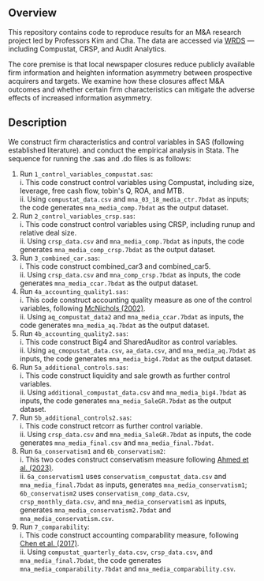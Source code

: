 ## **Overview**

This repository contains code to reproduce results for an M&A research project led by Professors Kim and Cha. The data are accessed via [WRDS](https://wrds-www.wharton.upenn.edu/) — including Compustat, CRSP, and Audit Analytics.

The core premise is that local newspaper closures reduce publicly available firm information and heighten information asymmetry between prospective acquirers and targets. We examine how these closures affect M&A outcomes and whether certain firm characteristics can mitigate the adverse effects of increased information asymmetry.

## **Description**

We construct firm characteristics and control variables in SAS (following established literature). and conduct the empirical analysis in Stata. The sequence for running the .sas and .do files is as follows:  

1. Run `1_control_variables_compustat.sas`:  
   i. This code construct control variables using Compustat, including size, leverage, free cash flow, tobin's Q, ROA, and MTB.  
  ii. Using `compustat_data.csv` and `mna_03_18_media_ctr.7bdat` as inputs; the code generates `mna_media_comp.7bdat` as the output dataset.  
2. Run `2_control_variables_crsp.sas`:  
    i. This code construct control variables using CRSP, including runup and relative deal size.   
   ii. Using `crsp_data.csv` and `mna_media_comp.7bdat` as inputs, the code generates `mna_media_comp_crsp.7bdat` as the output dataset.  
3. Run `3_combined_car.sas`:    
    i. This code construct combined_car3 and combined_car5.  
   ii. Using `crsp_data.csv` and `mna_comp_crsp.7bdat` as inputs, the code generates `mna_media_ccar.7bdat` as the output dataset.  
4. Run `4a_accounting_quality1.sas`:  
    i. This code construct accounting quality measure as one of the control variables, following [McNichols (2002)](https://www.jstor.org/stable/pdf/3203325.pdf?casa_token=yRIMG-ENK5IAAAAA:M-9xUsX0rZAYi0y6k6NCa1VJQo-iBBQffRzBbhO-704SPhn2VBPCqUfoySqFtDiJsh3-zro8xAR7lW8PVuikkLeY7IUs1W03X0FGhLqo2f1mcv9YpXToHg).  
   ii. Using `aq_compustat_data2` and `mna_media_ccar.7bdat` as inputs, the code generates `mna_media_aq.7bdat` as the output dataset.  
5. Run `4b_accounting_quality2.sas`:  
    i. This code construct Big4 and SharedAuditor as control variables.  
   ii. Using `aq_cmopustat_data.csv`, `aa_data.csv`, and `mna_media_aq.7bdat` as inputs, the code generates `mna_media_big4.7bdat` as the output dataset.
6. Run `5a_additional_controls.sas`:  
    i. This code construct liquidity and sale growth as further control variables.  
   ii. Using `additional_compustat_data.csv` and `mna_media_big4.7bdat` as inputs, the code generates `mna_media_SaleGR.7bdat` as the output dataset.
7. Run `5b_additional_controls2.sas`:  
    i. This code construct retcorr as further control variable.  
   ii. Using `crsp_data.csv` and `mna_media_SaleGR.7bdat` as inputs, the code generates `mna_media_final.csv` and `mna_media_final.7bdat`.  
8. Run `6a_conservatism1` and `6b_conservatism2`:  
    i. This two codes construct conservatism measure following [Ahmed et al. (2023)](https://onlinelibrary.wiley.com/doi/pdf/10.1111/1911-3846.12814?casa_token=lCFp8U_1_G0AAAAA%3A9VPgcgwuKMI1_c9bn2C5zRuD-rQz9QcCo9K2wxiY2vOE9mOaTH29jpbzhqau08cG_BlX5zIjUhF4b9joJA).  
   ii. `6a_conservatism1` uses `conservatism_compustat_data.csv` and `mna_media_final.7bdat` as inputs, generates `mna_media_conservatism1`; `6b_conservatism2` uses `conservatism_comp_data.csv`, `crsp_monthly_data.csv`, and `mna_media_conservatism1` as inputs, generates `mna_media_conservatism2.7bdat` and `mna_media_conservatism.csv`.
9. Run `7_comparability`:  
    i. This code construct accounting comparability measure, following [Chen et al. (2017)](https://onlinelibrary.wiley.com/doi/pdfdirect/10.1111/1911-3846.12380?casa_token=GNeW26xEAfsAAAAA:4cgKU6L9YDuZWcFZ4zeyXwCGsEmpUNCBwH9isjxQ3H9VSUTyCfsJSUpNkTzEHGUwi75Aj185c_-6UtURCQ).  
   ii. Using `compustat_quarterly_data.csv`, `crsp_data.csv`, and `mna_media_final.7bdat`, the code generates `mna_media_comparability.7bdat` and `mna_media_comparability.csv`.  
   
